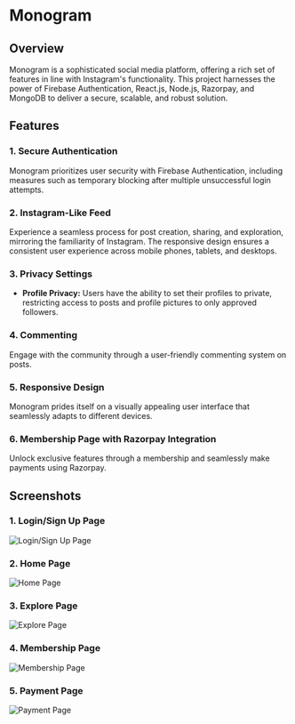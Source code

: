 # Monogram

## Overview

Monogram is a sophisticated social media platform, offering a rich set of features in line with Instagram's functionality. This project harnesses the power of Firebase Authentication, React.js, Node.js, Razorpay, and MongoDB to deliver a secure, scalable, and robust solution.

## Features

### 1. Secure Authentication

Monogram prioritizes user security with Firebase Authentication, including measures such as temporary blocking after multiple unsuccessful login attempts.

### 2. Instagram-Like Feed

Experience a seamless process for post creation, sharing, and exploration, mirroring the familiarity of Instagram. The responsive design ensures a consistent user experience across mobile phones, tablets, and desktops.

### 3. Privacy Settings

- **Profile Privacy:** Users have the ability to set their profiles to private, restricting access to posts and profile pictures to only approved followers.

### 4. Commenting

Engage with the community through a user-friendly commenting system on posts.

### 5. Responsive Design

Monogram prides itself on a visually appealing user interface that seamlessly adapts to different devices.

### 6. Membership Page with Razorpay Integration

Unlock exclusive features through a membership and seamlessly make payments using Razorpay.

## Screenshots

### 1. Login/Sign Up Page
![Login/Sign Up Page](https://github.com/THEPRANAYMISHRA/Monogram/assets/115460435/cc295bd3-f146-4317-a471-a637ca543c6a)

### 2. Home Page
![Home Page](https://github.com/THEPRANAYMISHRA/Monogram/assets/115460435/98ba9591-aab7-4725-b674-c84dd3fedd33)

### 3. Explore Page
![Explore Page](https://github.com/THEPRANAYMISHRA/Monogram/assets/115460435/af32a853-0a0b-4c10-90e4-6d9fd79ca293)

### 4. Membership Page
![Membership Page](https://github.com/THEPRANAYMISHRA/Monogram/assets/115460435/c9822512-2cb7-4bc9-adcb-b2de884e51a3)

### 5. Payment Page
![Payment Page](https://github.com/THEPRANAYMISHRA/Monogram/assets/115460435/1dc12c19-e03a-4efd-a051-3798b69a9799)
